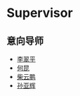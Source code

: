 # Supervisor


## 意向导师
- [李翠平](http://info.ruc.edu.cn/jsky/szdw/ajxjgcx/jsjkxyjsx1/js2/aebd5e3b1cfa45f185229034e905ed57.htm)
- [何昆](http://info.ruc.edu.cn/jsky/szdw/ajxjgcx/jsjkxyjsx1/fjs2/ba47055daaf8425cb6fc42fee12667e5.htm)
- [柴云鹏](http://info.ruc.edu.cn/jsky/szdw/ajxjgcx/jsjkxyjsx1/js2/06f9baa19a6b43a9897c773886be5702.htm)
- [孙亚辉](http://info.ruc.edu.cn/jsky/szdw/ajxjgcx/jsjkxyjsx1/fjs2/f62321ff5ba948389f9c7493ccef6950.htm)